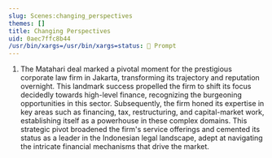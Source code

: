 ```yaml
---
slug: Scenes:changing_perspectives
themes: []
title: Changing Perspectives
uid: 0aec7ffc8b44
/usr/bin/xargs=/usr/bin/xargs=status: 💬 Prompt
---
```

1. The Matahari deal marked a pivotal moment for the prestigious corporate law firm in Jakarta, transforming its trajectory and reputation overnight. This landmark success propelled the firm to shift its focus decidedly towards high-level finance, recognizing the burgeoning opportunities in this sector. Subsequently, the firm honed its expertise in key areas such as financing, tax, restructuring, and capital-market work, establishing itself as a powerhouse in these complex domains. This strategic pivot broadened the firm's service offerings and cemented its status as a leader in the Indonesian legal landscape, adept at navigating the intricate financial mechanisms that drive the market.
